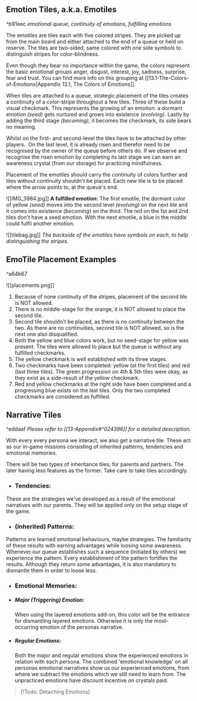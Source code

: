 ## Emotion Tiles, a.k.a. Emotiles
^b91eec
*emotional queue, continuity of emotions, fulfilling emotions*

The emotiles are tiles each with five colored stripes. They are picked up from the main board and either attached to the end of a queue or held on reserve. The tiles are two-sided, same colored with one side symbols to distinguish stripes for color-blindness.

Even though they bear no importance within the game, the colors represent the basic emotional groups anger, disgust, interest, joy, sadness, surprise, fear and trust. You can find more info on this grouping at [[13.1-The-Colors-of-Emotions|Appendix 13.1, The Colors of Emotions]].

When tiles are attached to a queue, strategic placement of the tiles creates a continuity of a color-stripe throughout a few tiles. Three of these build a visual checkmark. This represents the growing of an emotion: a dormant emotion *(seed)* gets nurtured and grows into existence *(evolving)*. Lastly by adding the third stage *(becoming)*, it becomes the checkmark, its side bears no meaning. 

Whilst on the first- and second-level the tiles have to be attached by other players.. On the last level, it is already risen and therefor need to be recognised by the owner of the queue before others do. If we observe and recognise the risen emotion by completing its last stage we can earn an awareness crystal (from our storage) for practicing mindfulness.

Placement of the emotiles should carry the continuity of colors further and tiles without continuity shouldn't be placed. Each new tile is to be placed where the arrow points to, at the queue's end.

 ![[IMG_3984.jpg]]
**A fulfilled emotion:** The first emotile, the dormant color of yellow *(seed)* moves into the second level *(evolving)* on the next tile and it comes into existence *(becoming)* on the third. The red on the 1st and 2nd tiles don't have a seed emotion. With the next emotile, a blue in the middle could fulfil another emotion.

![[tilebag.jpg]]
*The backside of the emotiles have symbols on each, to help distinguishing the stripes.* 
## EmoTile Placement Examples
^a64b67

![[placements.png]]
1. Because of none continuity of the stripes, placement of the second tile is NOT allowed.
2. There is no middle-stage for the orange, it is NOT allowed to place the second tile.
3. Second tile shouldn't be placed, as there is no continuity between the two. As there are no continuities, second tile is NOT allowed, so is the next one also disqualified.
4. Both the yellow and blue colors work, but no seed-stage for yellow was present. The tiles were allowed to place but the queue is without any fulfilled checkmarks. 
5. The yellow checkmark is well established with its three stages.
6. Two checkmarks have been completed: yellow (at the first tiles) and red (last three tiles). The green progression on 4th & 5th tiles were okay, as they exist as a side-result of the yellow checkmark.
7. Red and yellow checkmarks at the right side have been completed and a progressing blue exists on the last tiles. Only the two completed checkmarks are considered as fulfilled.
## Narrative Tiles 
^eddaaf
*Please refer to [[13-Appendix#^024396]] for a detailed description.*

With every every persona we interact, we also get a narrative tile. These act as our in-game missions consisting of inherited patterns, tendencies and emotional memories.

There will be two types of inheritance tiles; for parents and partners. The later having less features as the former. Take care to take tiles accordingly.

- ### Tendencies:

These are the strategies we've developed as a result of the emotional narratives with our parents. They will be applied only on the setup stage of the game.

- ### (Inherited) Patterns:

 Patterns are learned emotional behaviours, maybe strategies. The familiarity of these results with earning advantages while loosing some awareness. Whenever our queue establishes such a sequence (initiated by others) we experience the pattern. Every establishment of the pattern fortifies the results. Although they return some advantages, it is also mandatory to dismantle them in order to loose less.

- ### Emotional Memories:
- ##### Major (Triggering) Emotion:
  When using the layered emotions add-on, this color will be the entrance for dismantling layered emotions. Otherwise it is only the most-occurring emotion of the personas narrative. 
- ##### Regular Emotions:
  Both the major and regular emotions show the experienced emotions in relation with each persona. The combined 'emotional knowledge' on all personas emotional narratives show us our experienced emotions, from where we subtract the emotions which we still need to learn from. The unpracticed emotions have discount incentive on crystals paid.

> [!Todo: Detaching Emotions]



